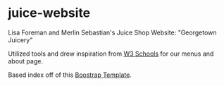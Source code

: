 # juice-website
Lisa Foreman and Merlin Sebastian's Juice Shop Website: "Georgetown Juicery"

Utilized tools and drew inspiration from [W3 Schools](https://www.w3schools.com/w3css/tryw3css_templates_gourmet_catering.htm) for our menus and about page.

Based index off of this [Boostrap Template](https://github.com/prof-rossetti/internet-technologies/blob/main/exercises/website-style/bootstrap_5_nav_and_cards.html).